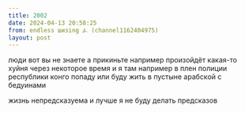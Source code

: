 ```yaml
---
title: 2002
date: 2024-04-13 20:58:25
from: endless шизing ⍼ (channel1162404975)
layout: post
---
```


люди вот вы не знаете а прикиньте например произойдёт какая-то хуйня через некоторое время и я там например в плен полиции республики конго попаду или буду жить в пустыне арабской с бедуинами

жизнь непредсказуема и лучше я не буду делать предсказов
